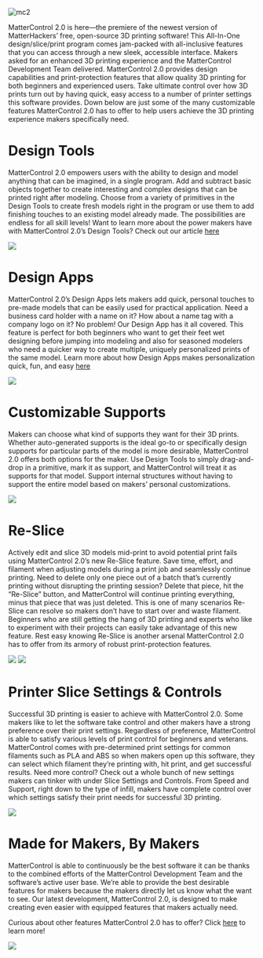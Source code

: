 ![mc2](https://user-images.githubusercontent.com/1158332/42059960-0c8c84bc-7ada-11e8-8fb9-0b59daccf008.png)

MatterControl 2.0 is here—the premiere of the newest version of MatterHackers’ free, open-source 3D printing software! This All-In-One design/slice/print program comes jam-packed with all-inclusive features that you can access through a new sleek, accessible interface. Makers asked for an enhanced 3D printing experience and the MatterControl Development Team delivered. MatterControl 2.0 provides design capabilities and print-protection features that allow quality 3D printing for both beginners and experienced users. Take ultimate control over how 3D prints turn out by having quick, easy access to a number of printer settings this software provides. Down below are just some of the many customizable features MatterControl 2.0 has to offer to help users achieve the 3D printing experience makers specifically need.

# Design Tools

MatterControl 2.0 empowers users with the ability to design and model anything that can be imagined, in a single program. Add and subtract basic objects together to create interesting and complex designs that can be printed right after modeling. Choose from a variety of primitives in the Design Tools to create fresh models right in the program or use them to add finishing touches to an existing model already made. The possibilities are endless for all skill levels! Want to learn more about the power makers have with MatterControl 2.0’s Design Tools? Check out our article [here](https://www.matterhackers.com/articles/mattercontrol-design-tools)

![](https://lh3.googleusercontent.com/EY8bgVaHFG-2M1BVL3UrBeUTC2v22QopDzkuZ5oCakl_hPN3fBlcM_P37c4PiqkKzaEY8MqsVMGwdE83MUXToKMRL_g)

# Design Apps

MatterControl 2.0’s Design Apps lets makers add quick, personal touches to pre-made models that can be easily used for practical application. Need a business card holder with a name on it? How about a name tag with a company logo on it? No problem! Our Design App has it all covered. This feature is perfect for both beginners who want to get their feet wet designing before jumping into modeling and also for seasoned modelers who need a quicker way to create multiple, uniquely personalized prints of the same model. Learn more about how Design Apps makes personalization quick, fun, and easy [here](https://www.matterhackers.com/articles/mattercontrol-design-apps)

![](https://lh3.googleusercontent.com/uabLxvtNyEQiDYUF4JhkTrLwm7O0FyFKJOixdMI_j7xH-jJSfhKD5sfYBeRPxbcOQaCjAGhBnfMuqbPPmN-BODM4)

# Customizable Supports

Makers can choose what kind of supports they want for their 3D prints. Whether auto-generated supports is the ideal go-to or specifically design supports for particular parts of the model is more desirable, MatterControl 2.0 offers both options for the maker. Use Design Tools to simply drag-and-drop in a primitive, mark it as support, and MatterControl will treat it as supports for that model. Support internal structures without having to support the entire model based on makers’ personal customizations.

![](https://lh3.googleusercontent.com/HlY_cMAhq6JaEG8WPLotvhyaAZsi3o43LZd8-K5nVqmZGgG7mp_EqctlHgHDRCSVpJ6UTUBInonScD48o35u7poWPwg)

# Re-Slice

Actively edit and slice 3D models mid-print to avoid potential print fails using MatterControl 2.0’s new Re-Slice feature. Save time, effort, and filament when adjusting models during a print job and seamlessly continue printing. Need to delete only one piece out of a batch that’s currently printing without disrupting the printing session? Delete that piece, hit the “Re-Slice” button, and MatterControl will continue printing everything, minus that piece that was just deleted. This is one of many scenarios Re-Slice can resolve so makers don’t have to start over and waste filament. Beginners who are still getting the hang of 3D printing and experts who like to experiment with their projects can easily take advantage of this new feature. Rest easy knowing Re-Slice is another arsenal MatterControl 2.0 has to offer from its armory of robust print-protection features.

![](https://lh3.googleusercontent.com/sB01PmozaIIYiWog9uijaOWaho5NkxvVkNz_tp4XvmOtRBls3hbEMcdSve_VzV0QJOvdGVg3na22toqBqZ2jGKk-)
![](https://lh3.googleusercontent.com/fR1JONB0L9pprTagfbvAZSqpSlwUsw6BJ0TpcSth8VlO2_HpeiTFQmCI724MW_HuFuSYBaX4akbXNVHphjzcNFoWcR8)

# Printer Slice Settings & Controls

Successful 3D printing is easier to achieve with MatterControl 2.0. Some makers like to let the software take control and other makers have a strong preference over their print settings. Regardless of preference, MatterControl is able to satisfy various levels of print control for beginners and veterans. MatterControl comes with pre-determined print settings for common filaments such as PLA and ABS so when makers open up this software, they can select which filament they’re printing with, hit print, and get successful results. Need more control? Check out a whole bunch of new settings makers can tinker with under Slice Settings and Controls. From Speed and Support, right down to the type of infill, makers have complete control over which settings satisfy their print needs for successful 3D printing.

![](https://lh3.googleusercontent.com/SCOcKcuhQrpUYp2Dtw2w_9eSbY6Y8oLPOyXIt6YdCmsRtBwog3GwA05PDQgDWieOaWXiE81OtszGus5hC2hMlb8x)

# Made for Makers, By Makers

MatterControl is able to continuously be the best software it can be thanks to the combined efforts of the MatterControl Development Team and the software’s active user base. We’re able to provide the best desirable features for makers because the makers directly let us know what the want to see. Our latest development, MatterControl 2.0, is designed to make creating even easier with equipped features that makers actually need.

Curious about other features MatterControl 2.0 has to offer? Click [here](https://www.matterhackers.com/articles/mattercontrol-whats-new) to learn more!

![](https://lh3.googleusercontent.com/ZWNBHFsufxr5vgWEIpko2edlLVodqb_HnlyvBIiNOuDDUwVLXEoPJCdnaS-l4Z9-Zz5jUHB5CnFdstPQHoz35rTH)
